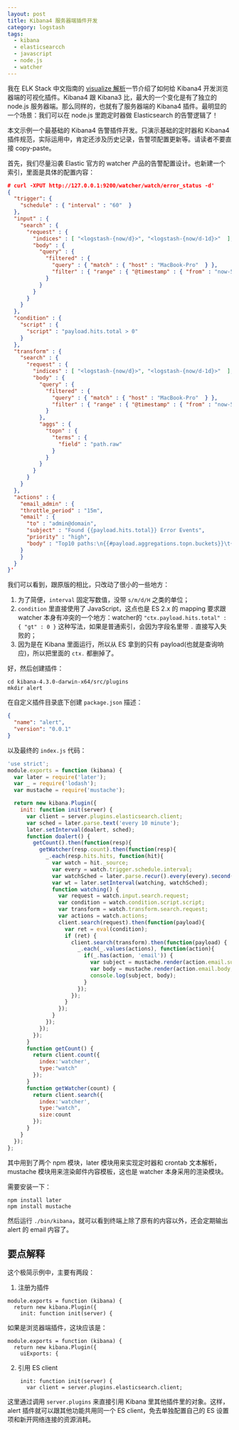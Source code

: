 ```yaml
---
layout: post
title: Kibana4 服务器端插件开发
category: logstash
tags:
  - kibana
  - elasticsearcch
  - javascript
  - node.js
  - watcher
---
```


我在 ELK Stack 中文指南的 [visualize 解析](http://kibana.logstash.es/content/kibana/v4/source-code-analysis/visualize_app.html)一节介绍了如何给 Kibana4 开发浏览器端的可视化插件。Kibana4 跟 Kibana3 比，最大的一个变化是有了独立的 node.js 服务器端。那么同样的，也就有了服务器端的 Kibana4 插件。最明显的一个场景：我们可以在 node.js 里跑定时器做 Elasticsearch 的告警逻辑了！

本文示例一个最基础的 Kibana4 告警插件开发。只演示基础的定时器和 Kibana4 插件规范，实际运用中，肯定还涉及历史记录，告警项配置更新等。请读者不要直接 copy-paste。

首先，我们尽量沿袭 Elastic 官方的 watcher 产品的告警配置设计。也新建一个索引，里面是具体的配置内容：

```json
# curl -XPUT http://127.0.0.1:9200/watcher/watch/error_status -d'
{
  "trigger": {
    "schedule" : { "interval" : "60"  }
  },
  "input" : {
    "search" : {
      "request" : {
        "indices" : [ "<logstash-{now/d}>", "<logstash-{now/d-1d}>"  ],
        "body" : {
          "query" : {
            "filtered" : {
              "query" : { "match" : { "host" : "MacBook-Pro"  } },
              "filter" : { "range" : { "@timestamp" : { "from" : "now-5m"  } } }
            }
          }
        }
      }
    }
  },
  "condition" : {
    "script" : {
      "script" : "payload.hits.total > 0"
    }
  },
  "transform" : {
    "search" : {
      "request" : {
        "indices" : [ "<logstash-{now/d}>", "<logstash-{now/d-1d}>"  ],
        "body" : {
          "query" : {
            "filtered" : {
              "query" : { "match" : { "host" : "MacBook-Pro"  } },
              "filter" : { "range" : { "@timestamp" : { "from" : "now-5m"  } } }
            }
          },
          "aggs" : {
            "topn" : {
              "terms" : {
                "field" : "path.raw"
              }
            }
          }
        }
      }
    }
  },
  "actions" : {
    "email_admin" : {
    "throttle_period" : "15m",
    "email" : {
      "to" : "admin@domain",
      "subject" : "Found {{payload.hits.total}} Error Events",
      "priority" : "high",
      "body" : "Top10 paths:\n{{#payload.aggregations.topn.buckets}}\t{{key}} {{doc_count}}\n{{/payload.aggregations.topn.buckets}}"
    }
    }
  }
}'
```

我们可以看到，跟原版的相比，只改动了很小的一些地方：

1. 为了简便，`interval` 固定写数值，没带 `s/m/d/H` 之类的单位；
2. `condition` 里直接使用了 JavaScript，这点也是 ES 2.x 的 mapping 要求跟 watcher 本身有冲突的一个地方：watcher的 `"ctx.payload.hits.total" : { "gt" : 0 }` 这种写法，如果是普通索引，会因为字段名里带 `.` 直接写入失败的；
3. 因为是在 Kibana 里面运行，所以从 ES 拿到的只有 payload(也就是查询响应)，所以把里面的 `ctx.` 都删掉了。

好，然后创建插件：

```
cd kibana-4.3.0-darwin-x64/src/plugins
mkdir alert
```

在自定义插件目录底下创建 `package.json` 描述：

```json
{
  "name": "alert",
  "version": "0.0.1"
}
```

以及最终的 `index.js` 代码：

```javascript
'use strict';
module.exports = function (kibana) {
  var later = require('later');
  var _ = require('lodash');
  var mustache = require('mustache');

  return new kibana.Plugin({
    init: function init(server) {
      var client = server.plugins.elasticsearch.client;
      var sched = later.parse.text('every 10 minute');
      later.setInterval(doalert, sched);
      function doalert() {
        getCount().then(function(resp){
          getWatcher(resp.count).then(function(resp){
            _.each(resp.hits.hits, function(hit){
              var watch = hit._source;
              var every = watch.trigger.schedule.interval;
              var watchSched = later.parse.recur().every(every).second();
              var wt = later.setInterval(watching, watchSched);
              function watching() {
                var request = watch.input.search.request;
                var condition = watch.condition.script.script;
                var transform = watch.transform.search.request;
                var actions = watch.actions;
                client.search(request).then(function(payload){
                  var ret = eval(condition);
                  if (ret) {
                    client.search(transform).then(function(payload) {
                      _.each(_.values(actions), function(action){
                        if(_.has(action, 'email')) {
                          var subject = mustache.render(action.email.subject, {"payload":payload});
                          var body = mustache.render(action.email.body, {"payload":payload});
                          console.log(subject, body);
                        }
                      });
                    });
                  }
                });
              }
            });
          });
        });
      }
      function getCount() {
        return client.count({
          index:'watcher',
          type:"watch"
        });
      }
      function getWatcher(count) {
        return client.search({
          index:'watcher',
          type:"watch",
          size:count
        });
      }
    }
  });
};
```

其中用到了两个 npm 模块，later 模块用来实现定时器和 crontab 文本解析，mustache 模块用来渲染邮件内容模板，这也是 watcher 本身采用的渲染模块。

需要安装一下：

```
npm install later
npm install mustache
```

然后运行 `./bin/kibana`，就可以看到终端上除了原有的内容以外，还会定期输出 alert 的 email 内容了。

## 要点解释

这个极简示例中，主要有两段：

1. 注册为插件

```
module.exports = function (kibana) {
  return new kibana.Plugin({
    init: function init(server) {
```

如果是浏览器端插件，这块应该是：

```
module.exports = function (kibana) {
  return new kibana.Plugin({
    uiExports: {
```

2. 引用 ES client

```
    init: function init(server) {
      var client = server.plugins.elasticsearch.client;
```

这里通过调用 `server.plugins` 来直接引用 Kibana 里其他插件里的对象。这样，alert 插件就可以跟其他功能共用同一个 ES client，免去单独配置自己的 ES 设置项和新开网络连接的资源消耗。
